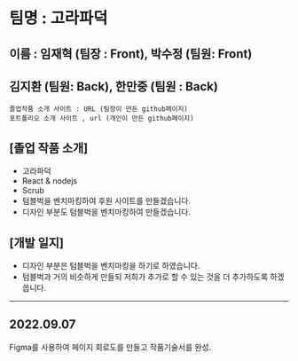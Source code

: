 # 팀명 : 고라파덕

## 이름 : 임재혁 (팀장 : Front), 박수정 (팀원: Front)

## 김지환 (팀원: Back), 한만중 (팀원 : Back)

    졸업작품 소개 사이트 : URL (팀장이 만든 github페이지)
    포트폴리오 소개 사이트 , url (개인이 만든 github페이지)

## [졸업 작품 소개]

- 고라파덕
- React & nodejs
- Scrub
- 텀블벅을 벤치마킹하여 후원 사이트를 만들겠습니다.
- 디자인 부분도 텀블벅을 벤치마킹하여 만들겠습니다.

## [개발 일지]

- 디자인 부분은 텀블벅을 벤치마킹을 하기로 하였습니다.
- 텀블벅과 거의 비슷하게 만들되 저희가 추가로 할 수 있는 것을 더 추가하도록 하겠씁니다.

<hr>

## 2022.09.07

Figma를 사용하여 페이지 회로도를 만들고 작품기술서를 완성.
